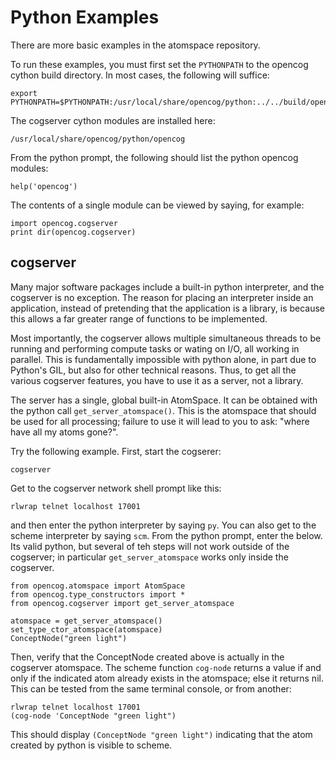 Python Examples
===============
There are more basic examples in the atomspace repository.

To run these examples, you must first set the `PYTHONPATH` to the
opencog cython build directory.  In most cases, the following will
suffice:

```
export PYTHONPATH=$PYTHONPATH:/usr/local/share/opencog/python:../../build/opencog/cython
```

The cogserver cython modules are installed here:
```
/usr/local/share/opencog/python/opencog
```

From the python prompt, the following should list the python
opencog modules:
```
help('opencog')
```
The contents of a single module can be viewed by saying, for example:
```
import opencog.cogserver
print dir(opencog.cogserver)
```

## cogserver
Many major software packages include a built-in python interpreter, and
the cogserver is no exception. The reason for placing an interpreter
inside an application, instead of pretending that the application is a
library, is because this allows a far greater range of functions to be
implemented.

Most importantly, the cogserver allows multiple simultaneous threads
to be running and performing compute tasks or wating on I/O, all working
in parallel. This is fundamentally impossible with python alone, in part
due to Python's GIL, but also for other technical reasons.  Thus, to get
all the various cogserver features, you have to use it as a server, not
a library.

The server has a single, global built-in AtomSpace. It can be obtained
with the python call `get_server_atomspace()`.  This is the atomspace
that should be used for all processing; failure to use it will lead to
you to ask: "where have all my atoms gone?".

Try the following example. First, start the cogserer:
```
cogserver
```

Get to the cogserver network shell prompt like this:
```
rlwrap telnet localhost 17001
```
and then enter the python interpreter by saying `py`. You can also get
to the scheme interpreter by saying `scm`.   From the python prompt,
enter the below. Its valid python, but several of teh steps will not
work outside of the cogserver; in particular `get_server_atomspace`
works only inside the cogserver.

```
from opencog.atomspace import AtomSpace
from opencog.type_constructors import *
from opencog.cogserver import get_server_atomspace

atomspace = get_server_atomspace()
set_type_ctor_atomspace(atomspace)
ConceptNode("green light")
```
Then, verify that the ConceptNode created above is actually in the
cogserver atomspace. The scheme function `cog-node` returns a value
if and only if the indicated atom already exists in the atomspace;
else it returns nil. This can be tested from the same terminal console,
or from another:

```
rlwrap telnet localhost 17001
(cog-node 'ConceptNode "green light")
```
This should display `(ConceptNode "green light")` indicating that the
atom created by python is visible to scheme.
